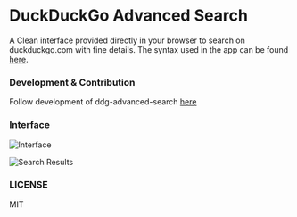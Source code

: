 # DuckDuckGo Advanced Search
A Clean interface provided directly in your browser to search on duckduckgo.com with fine details. The syntax used in the app can be found [here](https://duck.co/help/results/syntax).

### Development & Contribution
Follow development of ddg-advanced-search [here](https://trello.com/b/wKmv0yad)

### Interface
![Interface](https://preview.ibb.co/eu571T/1.png)

![Search Results](https://preview.ibb.co/iePd88/2.png)

### LICENSE
MIT